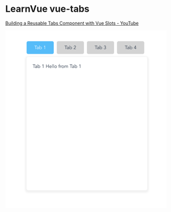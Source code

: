 # LearnVue vue-tabs

[Building a Reusable Tabs Component with Vue Slots - YouTube](https://www.youtube.com/watch?v=ROGeJxI2L58)

![Screenshot image](screenshot.png)